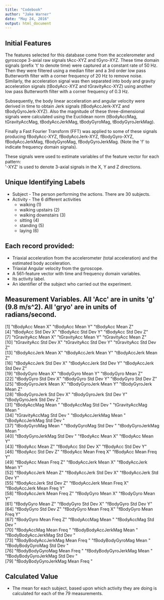 ```yaml
---
title: "Codebook"
author: "Jake Warner"
date: "May 24, 2016"
output: html_document
---
```



## Initial Features

The features selected for this database come from the accelerometer and gyroscope 3-axial raw signals tAcc-XYZ and tGyro-XYZ. These time domain signals (prefix 't' to denote time) were captured at a constant rate of 50 Hz. Then they were filtered using a median filter and a 3rd order low pass Butterworth filter with a corner frequency of 20 Hz to remove noise. Similarly, the acceleration signal was then separated into body and gravity acceleration signals (tBodyAcc-XYZ and tGravityAcc-XYZ) using another low pass Butterworth filter with a corner frequency of 0.3 Hz. 

Subsequently, the body linear acceleration and angular velocity were derived in time to obtain Jerk signals (tBodyAccJerk-XYZ and tBodyGyroJerk-XYZ). Also the magnitude of these three-dimensional signals were calculated using the Euclidean norm (tBodyAccMag, tGravityAccMag, tBodyAccJerkMag, tBodyGyroMag, tBodyGyroJerkMag). 

Finally a Fast Fourier Transform (FFT) was applied to some of these signals producing fBodyAcc-XYZ, fBodyAccJerk-XYZ, fBodyGyro-XYZ, fBodyAccJerkMag, fBodyGyroMag, fBodyGyroJerkMag. (Note the 'f' to indicate frequency domain signals). 

These signals were used to estimate variables of the feature vector for each pattern:  
'-XYZ' is used to denote 3-axial signals in the X, Y and Z directions.

## Unique Identifying Labels

* Subject - The person performing the actions. There are 30 subjects.
* Activity - The 6 different activities 
    + walking (1) 
    + walking upstairs (2) 
    + walking downstairs (3)
    + sitting (4)
    + standing (5)
    + laying (6)

## Each record provided:
* Triaxial acceleration from the accelerometer (total acceleration) and the estimated body acceleration.
* Triaxial Angular velocity from the gyroscope. 
* A 561-feature vector with time and frequency domain variables. 
* Its activity label. 
* An identifier of the subject who carried out the experiment.

## Measurement Variables. All 'Acc' are in units 'g' (9.8 m/s^2). All 'gryo' are in units of radians/second.

 [1] "tBodyAcc Mean X"                 "tBodyAcc Mean Y"                 "tBodyAcc Mean Z"                
 [4] "tBodyAcc Std Dev X"              "tBodyAcc Std Dev Y"              "tBodyAcc Std Dev Z"             
 [7] "tGravityAcc Mean X"              "tGravityAcc Mean Y"              "tGravityAcc Mean Z"             
[10] "tGravityAcc Std Dev X"           "tGravityAcc Std Dev Y"           "tGravityAcc Std Dev Z"          
[13] "tBodyAccJerk Mean X"             "tBodyAccJerk Mean Y"             "tBodyAccJerk Mean Z"            
[16] "tBodyAccJerk Std Dev X"          "tBodyAccJerk Std Dev Y"          "tBodyAccJerk Std Dev Z"         
[19] "tBodyGyro Mean X"                "tBodyGyro Mean Y"                "tBodyGyro Mean Z"               
[22] "tBodyGyro Std Dev X"             "tBodyGyro Std Dev Y"             "tBodyGyro Std Dev Z"            
[25] "tBodyGyroJerk Mean X"            "tBodyGyroJerk Mean Y"            "tBodyGyroJerk Mean Z"           
[28] "tBodyGyroJerk Std Dev X"         "tBodyGyroJerk Std Dev Y"         "tBodyGyroJerk Std Dev Z"        
[31] "tBodyAccMag Mean "               "tBodyAccMag Std Dev "            "tGravityAccMag Mean "           
[34] "tGravityAccMag Std Dev "         "tBodyAccJerkMag Mean "           "tBodyAccJerkMag Std Dev "       
[37] "tBodyGyroMag Mean "              "tBodyGyroMag Std Dev "           "tBodyGyroJerkMag Mean "         
[40] "tBodyGyroJerkMag Std Dev "       "fBodyAcc Mean X"                 "fBodyAcc Mean Y"                
[43] "fBodyAcc Mean Z"                 "fBodyAcc Std Dev X"              "fBodyAcc Std Dev Y"             
[46] "fBodyAcc Std Dev Z"              "fBodyAcc Mean Freq X"            "fBodyAcc Mean Freq Y"           
[49] "fBodyAcc Mean Freq Z"            "fBodyAccJerk Mean X"             "fBodyAccJerk Mean Y"            
[52] "fBodyAccJerk Mean Z"             "fBodyAccJerk Std Dev X"          "fBodyAccJerk Std Dev Y"         
[55] "fBodyAccJerk Std Dev Z"          "fBodyAccJerk Mean Freq X"        "fBodyAccJerk Mean Freq Y"       
[58] "fBodyAccJerk Mean Freq Z"        "fBodyGyro Mean X"                "fBodyGyro Mean Y"               
[61] "fBodyGyro Mean Z"                "fBodyGyro Std Dev X"             "fBodyGyro Std Dev Y"            
[64] "fBodyGyro Std Dev Z"             "fBodyGyro Mean Freq X"           "fBodyGyro Mean Freq Y"          
[67] "fBodyGyro Mean Freq Z"           "fBodyAccMag Mean "               "fBodyAccMag Std Dev "           
[70] "fBodyAccMag Mean Freq "          "fBodyBodyAccJerkMag Mean "       "fBodyBodyAccJerkMag Std Dev "   
[73] "fBodyBodyAccJerkMag Mean Freq "  "fBodyBodyGyroMag Mean "          "fBodyBodyGyroMag Std Dev "      
[76] "fBodyBodyGyroMag Mean Freq "     "fBodyBodyGyroJerkMag Mean "      "fBodyBodyGyroJerkMag Std Dev "  
[79] "fBodyBodyGyroJerkMag Mean Freq "


## Calculated Value
* The mean for each subject, based upon which activity they are doing is calculated for each of the 79 measurements.

